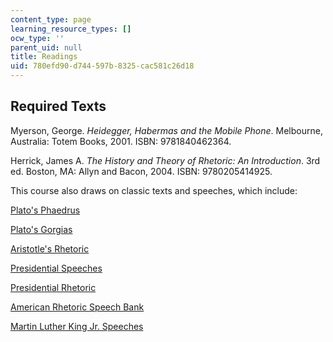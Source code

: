 ```yaml
---
content_type: page
learning_resource_types: []
ocw_type: ''
parent_uid: null
title: Readings
uid: 780efd90-d744-597b-8325-cac581c26d18
---
```


Required Texts
--------------

Myerson, George. _Heidegger, Habermas and the Mobile Phone_. Melbourne, Australia: Totem Books, 2001. ISBN: 9781840462364.

Herrick, James A. _The History and Theory of Rhetoric: An Introduction_. 3rd ed. Boston, MA: Allyn and Bacon, 2004. ISBN: 9780205414925.

This course also draws on classic texts and speeches, which include:

[Plato's Phaedrus](http://www9.georgetown.edu/faculty/jod/texts/phaedrus.html)

[Plato's Gorgias](http://www.ancienttexts.org/library/greek/plato/gorgias.html)

[Aristotle's Rhetoric](http://plato.stanford.edu/entries/aristotle-rhetoric/)

[Presidential Speeches](http://www.theamericanpresidency.us/archive.htm)

[Presidential Rhetoric](http://www.presidentialrhetoric.com/)

[American Rhetoric Speech Bank](http://www.americanrhetoric.com/)

[Martin Luther King Jr. Speeches](https://kinginstitute.stanford.edu/listen-sermons-and-speeches)